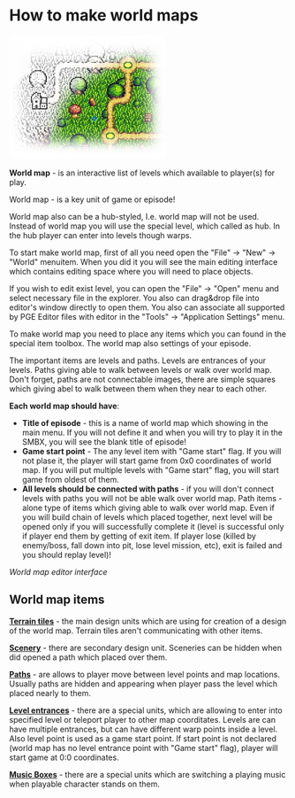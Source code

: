 # How to make world maps

![HowToWorlds](Intro/QuickStart/HowToMakeWorlds.png)

**World map** - is an interactive list of levels which available
to player(s) for play.

World map - is a key unit of game or episode!


World map also can be a hub-styled, I.e. world map will not be
used. Instead of world map you will use the special level, which
called as hub. In the hub player can enter into levels though warps.


To start make world map, first of all you need open the
"File" -> "New" -> "World" menuitem. When you did it you will
see the main editing interface which contains editing space
where you will need to place objects.


If you wish to edit exist level, you can open the "File" -> "Open"
menu and select necessary file in the explorer. You also can
drag&drop file into editor's window directly to open them. You
also can associate all supported by PGE Editor files with editor
in the "Tools" -> "Application Settings" menu.

To make world map you need to place any items which you can found
in the special item toolbox. The world map also settings of
your episode.

The important items are levels and paths. Levels are entrances
of your levels. Paths giving able to walk between levels or
walk over world map. Don't forget, paths are not connectable
images, there are simple squares which giving abel to walk between
them when they near to each other.


**Each world map should have**:

* **Title of episode** - this is a name of world map which showing
in the main menu. If you will not define it and when you will try
to play it in the SMBX, you will see the blank title of episode!
* **Game start point** - The any level item with "Game start" flag.
If you will not plase it, the player will start game from 0x0
coordinates of world map. If you will put multiple levels with
"Game start" flag, you will start game from oldest of them.
* **All levels should be connected with paths** - if you will don't
connect levels with paths you will not be able walk over world map.
Path items - alone type of items which giving able to walk over
world map. Even if you will build chain of levels which placed
together, next level will be opened only if you will successfully
complete it (level is successful only if player end them by getting
of exit item. If player lose (killed by enemy/boss, fall down into pit,
lose level mission, etc), exit is failed and you should replay level)!



_World map editor interface_

<ImageZoom 
  alt="WorldMapInterface"
  url="screenshots/WorldEditing/WorldEdit_Workspace.png" 
  :border="true"
/>


## World map items

**[Terrain tiles](../../EditWorld/Items#terrain-tiles)** - the main design units which are using for creation
of a design of the world map. Terrain tiles aren't communicating with
other items.

**[Scenery](../../EditWorld/Items#sceneries)** - there are secondary design unit. Sceneries can be hidden
when did opened a path which placed over them.

**[Paths](../../EditWorld/Items#paths)** - are allows to player move between level points and map
locations. Usually paths are hidden and appearing when player pass
the level which placed nearly to them.

**[Level entrances](../../EditWorld/Items#level-entrances)** - there are a special units, which are allowing
to enter into specified level or teleport player to other map
coorditates. Levels are can have multiple entrances, but can have
different warp points inside a level. Also level point is used as a
game start point. If start point is not declared (world map has no
level entrance point with "Game start" flag), player will start game
at 0:0 coordinates.

**[Music Boxes](../../EditWorld/Items#music-boxes)** - there are a special units which are switching a
playing music when playable character stands on them.